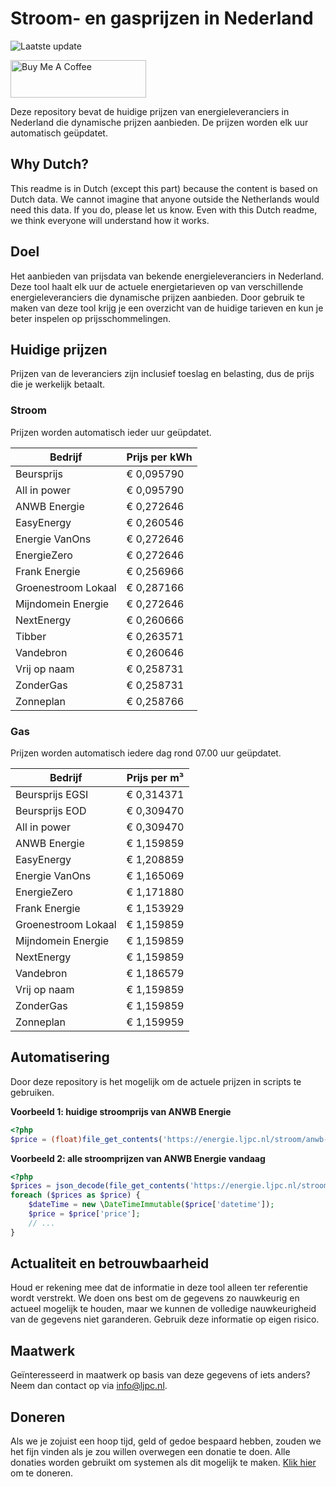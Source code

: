 # Stroom- en gasprijzen in Nederland

![Laatste update](https://img.shields.io/badge/laatste%20update-2025--08--14%2017%3A01%20CET-brightgreen)

<a href="https://www.buymeacoffee.com/Lars-" target="_blank"><img src="https://cdn.buymeacoffee.com/buttons/v2/default-orange.png" alt="Buy Me A Coffee" height="60" style="height: 60px !important;width: 217px !important;" ></a>

Deze repository bevat de huidige prijzen van energieleveranciers in Nederland die dynamische prijzen aanbieden. De prijzen worden elk uur automatisch geüpdatet.

## Why Dutch?

This readme is in Dutch (except this part) because the content is based on Dutch data. We cannot imagine that anyone outside the Netherlands would need this data. If you do, please let us know. Even with this Dutch readme, we think
everyone will understand how it works.

## Doel

Het aanbieden van prijsdata van bekende energieleveranciers in Nederland. Deze tool haalt elk uur de actuele energietarieven op van verschillende energieleveranciers die dynamische prijzen aanbieden. Door gebruik te maken van deze tool
krijg je een overzicht van de huidige tarieven en kun je beter inspelen op prijsschommelingen.

## Huidige prijzen

Prijzen van de leveranciers zijn inclusief toeslag en belasting, dus de prijs die je werkelijk betaalt.

### Stroom

Prijzen worden automatisch ieder uur geüpdatet.

 Bedrijf | Prijs per kWh 
---------|---------------
Beursprijs | € 0,095790
All in power | € 0,095790
ANWB Energie | € 0,272646
EasyEnergy | € 0,260546
Energie VanOns | € 0,272646
EnergieZero | € 0,272646
Frank Energie | € 0,256966
Groenestroom Lokaal | € 0,287166
Mijndomein Energie | € 0,272646
NextEnergy | € 0,260666
Tibber | € 0,263571
Vandebron | € 0,260646
Vrij op naam | € 0,258731
ZonderGas | € 0,258731
Zonneplan | € 0,258766


### Gas

Prijzen worden automatisch iedere dag rond 07.00 uur geüpdatet.

 Bedrijf | Prijs per m³ 
---------|--------------
Beursprijs EGSI | € 0,314371
Beursprijs EOD | € 0,309470
All in power | € 0,309470
ANWB Energie | € 1,159859
EasyEnergy | € 1,208859
Energie VanOns | € 1,165069
EnergieZero | € 1,171880
Frank Energie | € 1,153929
Groenestroom Lokaal | € 1,159859
Mijndomein Energie | € 1,159859
NextEnergy | € 1,159859
Vandebron | € 1,186579
Vrij op naam | € 1,159859
ZonderGas | € 1,159859
Zonneplan | € 1,159959


## Automatisering

Door deze repository is het mogelijk om de actuele prijzen in scripts te gebruiken.

**Voorbeeld 1: huidige stroomprijs van ANWB Energie**

```php
<?php
$price = (float)file_get_contents('https://energie.ljpc.nl/stroom/anwb-energie-nu.txt');

```

**Voorbeeld 2: alle stroomprijzen van ANWB Energie vandaag**

```php
<?php
$prices = json_decode(file_get_contents('https://energie.ljpc.nl/stroom/all-in-power-vandaag.json'),true);
foreach ($prices as $price) {
    $dateTime = new \DateTimeImmutable($price['datetime']);
    $price = $price['price'];
    // ...
}
```

## Actualiteit en betrouwbaarheid

Houd er rekening mee dat de informatie in deze tool alleen ter referentie wordt verstrekt. We doen ons best om de gegevens zo nauwkeurig en actueel mogelijk te houden, maar we kunnen de volledige nauwkeurigheid van de gegevens niet
garanderen. Gebruik deze informatie op eigen risico.

## Maatwerk

Geïnteresseerd in maatwerk op basis van deze gegevens of iets anders? Neem dan contact op
via [info@ljpc.nl](mailto:info@ljpc.nl?subject=Energie%20prijzen).

## Doneren

Als we je zojuist een hoop tijd, geld of gedoe bespaard hebben, zouden we het fijn vinden als je zou willen overwegen een
donatie te doen. Alle donaties worden gebruikt om systemen als dit mogelijk te
maken. [Klik hier](https://www.buymeacoffee.com/Lars-) om te doneren.
